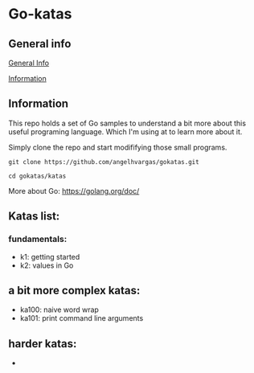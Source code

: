 # Go-katas

## General info

[General Info](#general-info)

[Information](#information)

## Information

This repo holds a set of Go samples to understand a bit more about this useful programing language. Which I'm using at to learn more about it.

Simply clone the repo and start modififying those small programs.

```
git clone https://github.com/angelhvargas/gokatas.git

cd gokatas/katas
```

More about Go: https://golang.org/doc/

## Katas list:

### fundamentals:

- k1: getting started
- k2: values in Go

## a bit more complex katas:

- ka100: naive word wrap
- ka101: print command line arguments

## harder katas: 

-
